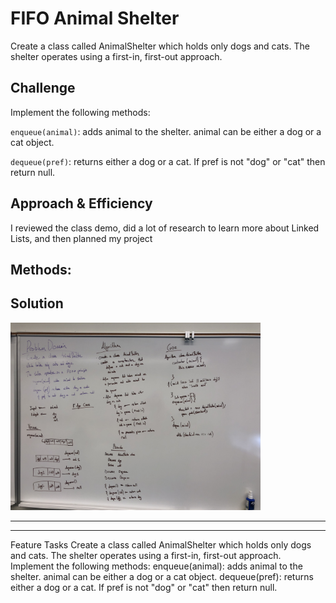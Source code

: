 # FIFO Animal Shelter

Create a class called AnimalShelter which holds only dogs and cats. The shelter operates using a first-in, first-out approach.

## Challenge

Implement the following methods:

`enqueue(animal)`: adds animal to the shelter. animal can be either a dog or a cat object.

`dequeue(pref)`: returns either a dog or a cat. If pref is not "dog" or "cat" then return null.

## Approach & Efficiency

I reviewed the class demo, did a lot of research to learn more about Linked Lists, and then planned my project

## Methods: 


## Solution

<img src="./assets/fifo_animal_shelter.jpg" width="400">



------
------

Feature Tasks
Create a class called AnimalShelter which holds only dogs and cats. The shelter operates using a first-in, first-out approach.
Implement the following methods:
enqueue(animal): adds animal to the shelter. animal can be either a dog or a cat object.
dequeue(pref): returns either a dog or a cat. If pref is not "dog" or "cat" then return null.